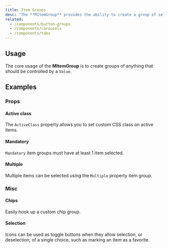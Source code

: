 ```yaml
---
title: Item Groups
desc: "The **MItemGroup** provides the ability to create a group of selectable items out of any component. This is the baseline functionality for components such as **MTabs** and **MCarousel**."
related:
  - /components/button-groups
  - /components/carousels
  - /components/tabs
---
```


## Usage

The core usage of the **MItemGroup** is to create groups of anything that should be controlled by a `Value`.

<item-groups-usage></item-groups-usage>

## Examples

### Props

#### Active class

The `ActiveClass` property allows you to set custom CSS class on active items.

<masa-example file="Examples.components.item_groups.ActiveClass"></masa-example>

#### Mandatory

`Mandatory` item groups must have at least 1 item selected.

<masa-example file="Examples.components.item_groups.Mandatory"></masa-example>

#### Multiple

Multiple items can be selected using the `Multiple` property item group.

<masa-example file="Examples.components.item_groups.Multiple"></masa-example>

### Misc

#### Chips

Easily hook up a custom chip group.

<masa-example file="Examples.components.item_groups.Chips"></masa-example>

#### Selection

Icons can be used as toggle buttons when they allow selection, or deselection, of a single choice, such as marking an item as a favorite.

<masa-example file="Examples.components.item_groups.Selection"></masa-example>
